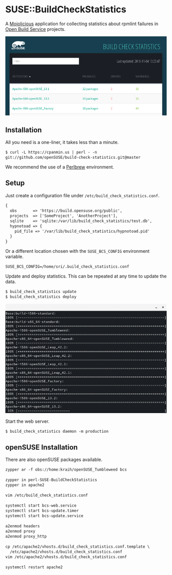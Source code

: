 
# SUSE::BuildCheckStatistics

  A [Mojolicious](http://mojolicious.org) application for collecting statistics
  about rpmlint failures in [Open Build Service](http://openbuildservice.org/)
  projects.

![Screenshot](https://raw.githubusercontent.com/openSUSE/build-check-statistics/master/screenshot.png)

## Installation

  All you need is a one-liner, it takes less than a minute.

    $ curl -L https://cpanmin.us | perl - -n git://github.com/openSUSE/build-check-statistics.git@master

  We recommend the use of a [Perlbrew](http://perlbrew.pl) environment.

## Setup

Just create a configuration file under `/etc/build_check_statistics.conf`.

```
{
  obs       => 'https://build.opensuse.org/public',
  projects  => ['SomeProject', 'AnotherProject'],
  sqlite    => 'sqlite:/var/lib/build_check_statistics/test.db',
  hypnotoad => {
    pid_file => '/var/lib/build_check_statistics/hypnotoad.pid'
  }
}
```

Or a different location chosen with the `SUSE_BCS_CONFIG` environment
variable.
```
SUSE_BCS_CONFIG=/home/sri/.build_check_statistics.conf
```

Update and deploy statistics. This can be repeated at any time to update the
data.
```
$ build_check_statistics update
$ build_check_statistics deploy
```

![Screenshot2](https://raw.githubusercontent.com/openSUSE/build-check-statistics/master/screenshot2.png)

Start the web server.
```
$ build_check_statistics daemon -m production
```

## openSUSE Installation

There are also openSUSE packages available.

```
zypper ar -f obs://home:kraih/openSUSE_Tumbleweed bcs

zypper in perl-SUSE-BuildCheckStatistics
zypper in apache2

vim /etc/build_check_statistics.conf

systemctl start bcs-web.service
systemctl start bcs-update.timer
systemctl start bcs-update.service

a2enmod headers
a2enmod proxy
a2enmod proxy_http

cp /etc/apache2/vhosts.d/build_check_statistics.conf.template \
  /etc/apache2/vhosts.d/build_check_statistics.conf
vim /etc/apache2/vhosts.d/build_check_statistics.conf

systemctl restart apache2
```
